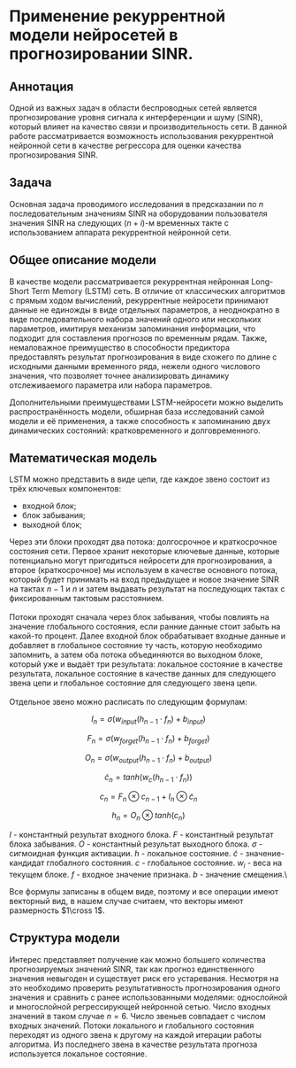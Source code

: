 # Применение рекуррентной модели нейросетей в прогнозировании SINR.

## Аннотация

Одной из важных задач в области беспроводных сетей является прогнозирование уровня сигнала к интерференции и шуму (SINR), который влияет на качество связи и производительность сети. 
В данной работе рассматривается возможность использования рекуррентной нейронной сети в качестве регрессора для оценки качества прогнозирования SINR.

## Задача

Основная задача проводимого исследования в предсказании по $n$ последовательным значениям SINR на оборудовании пользователя значения SINR на следующих $(n+i)$-м временных такте с использованием аппарата рекуррентной нейронной сети.

## Общее описание модели

В качестве модели рассматривается рекуррентная нейронная Long-Short Term Memory (LSTM) сеть. В отличие от классических алгоритмов с прямым ходом вычислений, рекуррентные нейросети принимают данные не единожды в виде отдельных параметров, а неоднократно в виде последовательного набора значений одного или нескольких параметров, имитируя механизм запоминания информации, что подходит для составления прогнозов по временным рядам. Также, немаловажное преимущество в способности предиктора предоставлять результат прогнозирования в виде схожего по длине с исходными данными временного ряда, нежели одного числового значения, что позволяет точнее анализировать динамику отслеживаемого параметра или набора параметров.

Дополнительными преимуществами LSTM-нейросети можно выделить распространённость модели, обширная база исследований самой модели и её применения, а также способность к запоминанию двух динамических состояний: кратковременного и долговременного.

## Математическая модель

LSTM можно представить в виде цепи, где каждое звено состоит из трёх ключевых компонентов:
- входной блок;
- блок забывания;
- выходной блок;

Через эти блоки проходят два потока: долгосрочное и краткосрочное состояния сети. Первое хранит некоторые ключевые данные, которые потенциально могут пригодиться нейросети для прогнозирования, а второе (краткосрочное) мы используем в качестве основного потока, который будет принимать на вход предыдущее и новое значение SINR на тактах $n-1$ и $n$ и затем выдавать результат на последующих тактах с фиксированным тактовым расстоянием. \
\
Потоки проходят сначала через блок забывания, чтобы повлиять на значение глобального состояния, если ранние данные стоит забыть на какой-то процент. Далее входной блок обрабатывает входные данные и добавляет в глобальное состояние ту часть, которую необходимо запомнить, а затем оба потока объединяются во выходном блоке, который уже и выдаёт три результата: локальное состояние в качестве результата, локальное состояние в качестве данных для следующего звена цепи и глобальное состояние для следующего звена цепи. \
\
Отдельное звено можно расписать по следующим формулам:

$$ I_n = \sigma(w_{input}(h_{n-1} \cdot f_n)+b_{input}) $$

$$ F_n = \sigma(w_{forget}(h_{n-1} \cdot f_n)+b_{forget}) $$

$$ O_n = \sigma(w_{output}(h_{n-1} \cdot f_n)+b_{output}) $$

$$ \widetilde{c}_ n = tanh(w_c(h_{n-1} \cdot f_n)) $$

$$ c_n = F_n \otimes c_{n-1} + I_n \otimes \widetilde{c}_n $$

$$ h_n = O_n \otimes tanh(c_n) $$

$I$ - константный результат входного блока.
$F$ - константный результат блока забывания.
$O$ - константный результат выходного блока.
$\sigma$ - сигмоидная функция активации.
$h$ - локальное состояние.
$\widetilde{c}$ - значение-кандидат глобалного состояния.
$c$ - глобальное состояние.
$w_i$ - веса на текущем блоке.
$f$ - входное значение признака.
$b$ - значение смещения.\

Все формулы записаны в общем виде, поэтому и все операции имеют векторный вид, в нашем случае считаем, что векторы имеют размерность $1\cross 1$.

## Структура модели
Интерес представляет получение как можно большего количества прогнозируемых значений SINR, так как прогноз единственного значения невыгоден и существует риск его устаревания. Несмотря на это необходимо проверить результативность прогнозирования одного значения и сравнить с ранее использованными моделями: однослойной и многослойной регрессирующей нейронной сетью. Число входных значений в таком случае $n=6$. Число звеньев совпадает с числом входных значений. Потоки локального и глобального состояния переходят из одного звена к другому на каждой итерации работы алгоритма. Из последнего звена в качестве результата прогноза используется локальное состояние.

